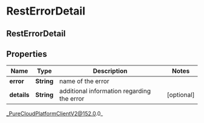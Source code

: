 # RestErrorDetail

## RestErrorDetail

## Properties

|Name | Type | Description | Notes|
|------------ | ------------- | ------------- | -------------|
| **error** | **String** | name of the error | |
| **details** | **String** | additional information regarding the error | [optional] |



_PureCloudPlatformClientV2@152.0.0_
